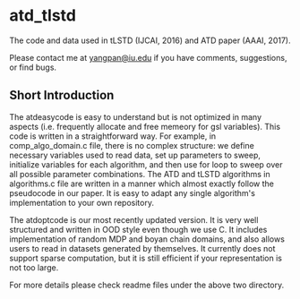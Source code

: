# atd_tlstd
The code and data used in tLSTD (IJCAI, 2016) and ATD paper (AAAI, 2017). 

Please contact me at yangpan@iu.edu if you have comments, suggestions, or find bugs. 

## Short Introduction
The atdeasycode is easy to understand but is not optimized in many aspects (i.e. frequently allocate and free memeory for gsl variables). This code is written in a straightforward way. For example, in comp_algo_domain.c file, there is no complex structure: we define necessary variables used to read data, set up parameters to sweep, initialize variables for each algorithm, and then use for loop to sweep over all possible parameter combinations. The ATD and tLSTD algorithms in algorithms.c file are written in a manner which almost exactly follow the pseudocode in our paper. It is easy to adapt any single algorithm's implementation to your own repository. 

The atdoptcode is our most recently updated version. It is very well structured and written in OOD style even though we use C. It includes implementation of random MDP and boyan chain domains, and also allows users to read in datasets generated by themselves. It currently does not support sparse computation, but it is still efficient if your representation is not too large. 

For more details please check readme files under the above two directory. 
